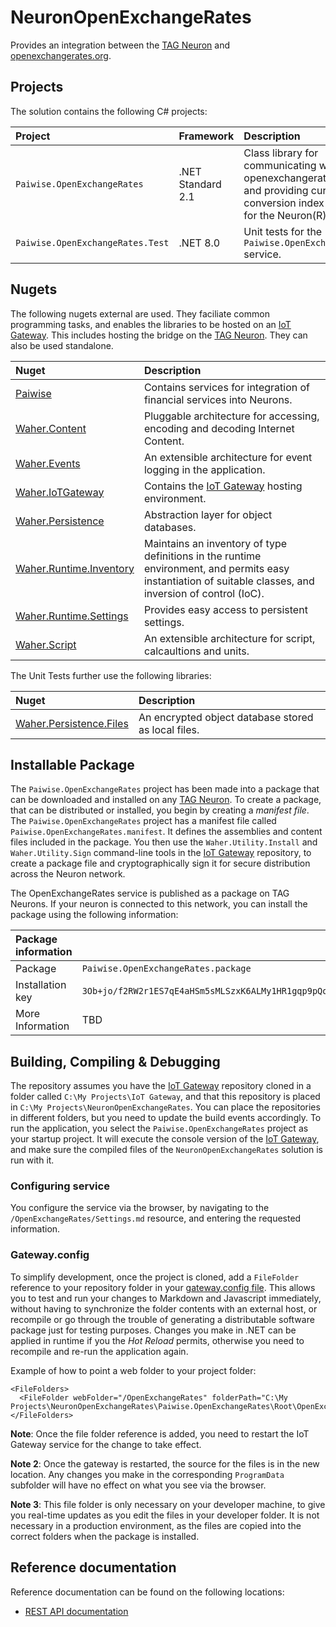 # NeuronOpenExchangeRates

Provides an integration between the [TAG Neuron](https://lab.tagroot.io/Documentation/Index.md) and 
[openexchangerates.org](https://openexchangerates.org/).

## Projects

The solution contains the following C# projects:

| Project                          | Framework         | Description |
|:---------------------------------|:------------------|:------------|
| `Paiwise.OpenExchangeRates`      | .NET Standard 2.1 | Class library for communicating with openexchangerates.org, and providing currence conversion index services for the Neuron(R). |
| `Paiwise.OpenExchangeRates.Test` | .NET 8.0          | Unit tests for the `Paiwise.OpenExchangeRates` service. |

## Nugets

The following nugets external are used. They faciliate common programming tasks, and
enables the libraries to be hosted on an [IoT Gateway](https://github.com/PeterWaher/IoTGateway).
This includes hosting the bridge on the [TAG Neuron](https://lab.tagroot.io/Documentation/Index.md).
They can also be used standalone.

| Nuget                                                                              | Description |
|:-----------------------------------------------------------------------------------|:------------|
| [Paiwise](https://www.nuget.org/packages/Paiwise)                                  | Contains services for integration of financial services into Neurons. |
| [Waher.Content](https://www.nuget.org/packages/Waher.Content/)                     | Pluggable architecture for accessing, encoding and decoding Internet Content. |
| [Waher.Events](https://www.nuget.org/packages/Waher.Events/)                       | An extensible architecture for event logging in the application. |
| [Waher.IoTGateway](https://www.nuget.org/packages/Waher.IoTGateway/)               | Contains the [IoT Gateway](https://github.com/PeterWaher/IoTGateway) hosting environment. |
| [Waher.Persistence](https://www.nuget.org/packages/Waher.Persistence/)             | Abstraction layer for object databases. |
| [Waher.Runtime.Inventory](https://www.nuget.org/packages/Waher.Runtime.Inventory/) | Maintains an inventory of type definitions in the runtime environment, and permits easy instantiation of suitable classes, and inversion of control (IoC). |
| [Waher.Runtime.Settings](https://www.nuget.org/packages/Waher.Runtime.Settings/)   | Provides easy access to persistent settings. |
| [Waher.Script](https://www.nuget.org/packages/Waher.Script/)                       | An extensible architecture for script, calcaultions and units. |

The Unit Tests further use the following libraries:

| Nuget                                                                                            | Description |
|:-------------------------------------------------------------------------------------------------|:------------|
| [Waher.Persistence.Files](https://www.nuget.org/packages/Waher.Persistence.Files/)               | An encrypted object database stored as local files. |

## Installable Package

The `Paiwise.OpenExchangeRates` project has been made into a package that can be downloaded and installed on any 
[TAG Neuron](https://lab.tagroot.io/Documentation/Index.md).
To create a package, that can be distributed or installed, you begin by creating a *manifest file*. The
`Paiwise.OpenExchangeRates` project has a manifest file called `Paiwise.OpenExchangeRates.manifest`. It defines the
assemblies and content files included in the package. You then use the `Waher.Utility.Install` and `Waher.Utility.Sign` command-line
tools in the [IoT Gateway](https://github.com/PeterWaher/IoTGateway) repository, to create a package file and cryptographically
sign it for secure distribution across the Neuron network.

The OpenExchangeRates service is published as a package on TAG Neurons. If your neuron is connected to this network, you can install the
package using the following information:

| Package information                                                                                                              ||
|:-----------------|:---------------------------------------------------------------------------------------------------------------|
| Package          | `Paiwise.OpenExchangeRates.package`                                                                            |
| Installation key | `3Ob+jo/f2RW2r1ES7qE4aHSm5sMLSzxK6ALMy1HR1gqp9pQohcsMB+jLsaRcpZhLPdEFn7wcbroAbd1a3d16806eb110767433274ccfd8cd` |
| More Information | TBD                                                                                                            |

## Building, Compiling & Debugging

The repository assumes you have the [IoT Gateway](https://github.com/PeterWaher/IoTGateway) repository cloned in a folder called
`C:\My Projects\IoT Gateway`, and that this repository is placed in `C:\My Projects\NeuronOpenExchangeRates`. You can place the
repositories in different folders, but you need to update the build events accordingly. To run the application, you select the
`Paiwise.OpenExchangeRates` project as your startup project. It will execute the console version of the
[IoT Gateway](https://github.com/PeterWaher/IoTGateway), and make sure the compiled files of the `NeuronOpenExchangeRates` solution
is run with it.

### Configuring service

You configure the service via the browser, by navigating to the `/OpenExchangeRates/Settings.md` resource, and entering the requested
information.

### Gateway.config

To simplify development, once the project is cloned, add a `FileFolder` reference
to your repository folder in your [gateway.config file](https://lab.tagroot.io/Documentation/IoTGateway/GatewayConfig.md). 
This allows you to test and run your changes to Markdown and Javascript immediately, 
without having to synchronize the folder contents with an external 
host, or recompile or go through the trouble of generating a distributable software 
package just for testing purposes. Changes you make in .NET can be applied in runtime
if you the *Hot Reload* permits, otherwise you need to recompile and re-run the
application again.

Example of how to point a web folder to your project folder:

```
<FileFolders>
  <FileFolder webFolder="/OpenExchangeRates" folderPath="C:\My Projects\NeuronOpenExchangeRates\Paiwise.OpenExchangeRates\Root\OpenExchangeRates"/>
</FileFolders>
```

**Note**: Once the file folder reference is added, you need to restart the IoT Gateway service for the change to take effect.

**Note 2**:  Once the gateway is restarted, the source for the files is in the new location. Any changes you make in the corresponding
`ProgramData` subfolder will have no effect on what you see via the browser.

**Note 3**: This file folder is only necessary on your developer machine, to give you real-time updates as you edit the files in your
developer folder. It is not necessary in a production environment, as the files are copied into the correct folders when the package 
is installed.

## Reference documentation

Reference documentation can be found on the following locations:

* [REST API documentation](https://docs.openexchangerates.org/)

